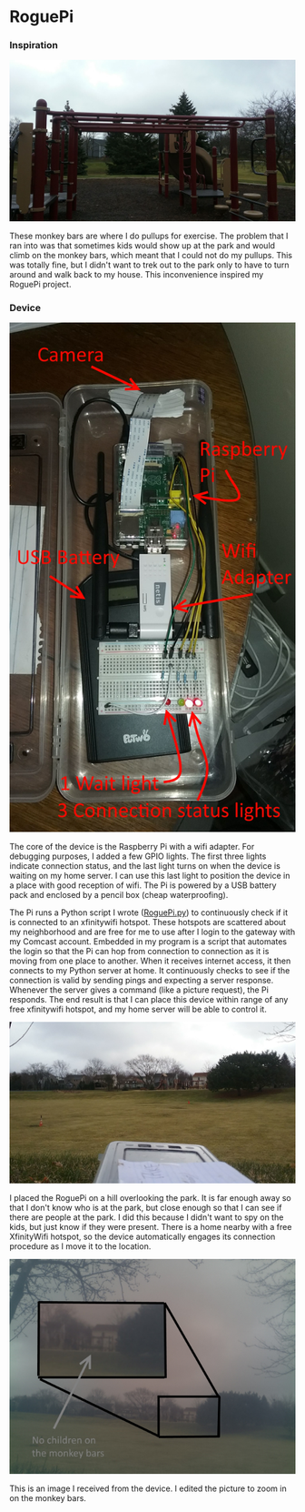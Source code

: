 # RoguePi

### Inspiration

![Monkey Bars](Pictures/Monkey%20Bars.jpg)

These monkey bars are where I do pullups for exercise. The problem that I ran into was that sometimes kids would show up at the park and would climb on the monkey bars, which meant that I could not do my pullups. This was totally fine, but I didn't want to trek out to the park only to have to turn around and walk back to my house. This inconvenience inspired my RoguePi project.

### Device

![Device Overview](Pictures/Device%20Overview.jpg)

The core of the device is the Raspberry Pi with a wifi adapter. For debugging purposes, I added a few GPIO lights. The first three lights indicate connection status, and the last light turns on when the device is waiting on my home server. I can use this last light to position the device in a place with good reception of wifi. The Pi is powered by a USB battery pack and enclosed by a pencil box (cheap waterproofing).

The Pi runs a Python script I wrote ([RoguePi.py](RoguePi/RoguePi.py)) to continuously check if it is connected to an xfinitywifi hotspot. These hotspots are scattered about my neighborhood and are free for me to use after I login to the gateway with my Comcast account. Embedded in my program is a script that automates the login so that the Pi can hop from connection to connection as it is moving from one place to another. When it receives internet access, it then connects to my Python server at home. It continuously checks to see if the connection is valid by sending pings and expecting a server response. Whenever the server gives a command (like a picture request), the Pi responds. The end result is that I can place this device within range of any free xfinitywifi hotspot, and my home server will be able to control it.

![RoguePi on the hill](Pictures/RoguePi%20on%20the%20hill.jpg)

I placed the RoguePi on a hill overlooking the park. It is far enough away so that I don't know who is at the park, but close enough so that I can see if there are people at the park. I did this because I didn't want to spy on the kids, but just know if they were present. There is a home nearby with a free XfinityWifi hotspot, so the device automatically engages its connection procedure as I move it to the location.

![](Pictures/Device%20Image.jpg)

This is an image I received from the device. I edited the picture to zoom in on the monkey bars.
